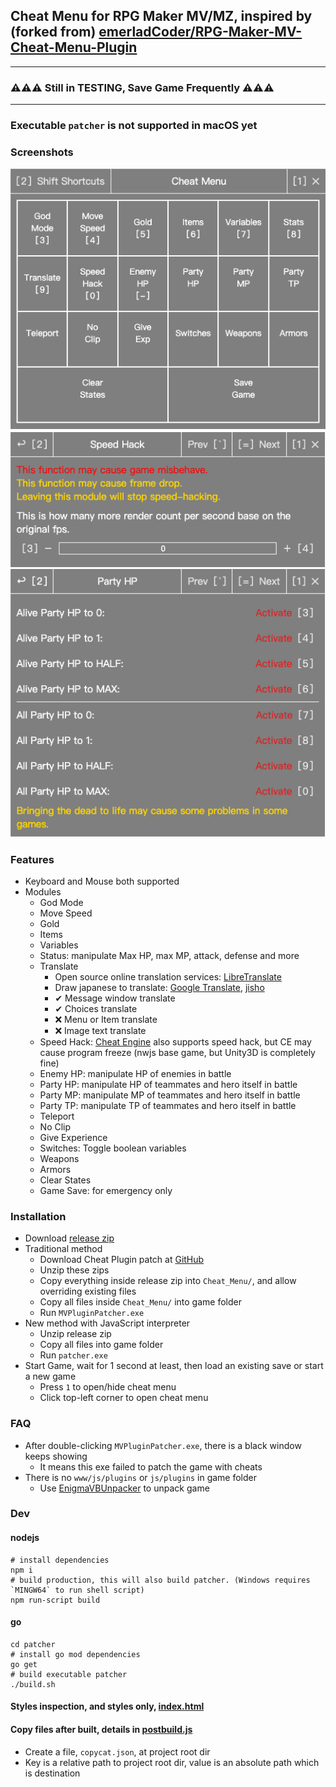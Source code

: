 ## Cheat Menu for RPG Maker MV/MZ, inspired by (forked from) [emerladCoder/RPG-Maker-MV-Cheat-Menu-Plugin](https://github.com/emerladCoder/RPG-Maker-MV-Cheat-Menu-Plugin)

---
### ⚠️⚠️⚠️ Still in TESTING, Save Game Frequently ⚠️⚠️⚠️
---

### Executable `patcher` is not supported in macOS yet

### Screenshots
![Index](screenshots/home.png)  
![SpeedHack](screenshots/speed-hack.png)  
![PartyHP](screenshots/party-hp.png)  

### Features
- Keyboard and Mouse both supported 
- Modules
  - God Mode
  - Move Speed
  - Gold
  - Items
  - Variables
  - Status: manipulate Max HP, max MP, attack, defense and more
  - Translate
    - Open source online translation services: [LibreTranslate](https://github.com/LibreTranslate/LibreTranslate#mirrors)
    - Draw japanese to translate: [Google Translate](https://translate.google.com/?sl=ja&tl=en&op=translate), [jisho](https://jisho.org/#handwriting)
    - ✔ Message window translate
    - ✔ Choices translate
    - ❌ Menu or Item translate
    - ❌ Image text translate
  - Speed Hack: [Cheat Engine](https://www.cheatengine.org/) also supports speed hack, but CE may cause program freeze (nwjs base game, but Unity3D is completely fine)
  - Enemy HP: manipulate HP of enemies in battle
  - Party HP: manipulate HP of teammates and hero itself in battle
  - Party MP: manipulate MP of teammates and hero itself in battle
  - Party TP: manipulate TP of teammates and hero itself in battle
  - Teleport
  - No Clip
  - Give Experience
  - Switches: Toggle boolean variables
  - Weapons
  - Armors
  - Clear States
  - Game Save: for emergency only

### Installation
- Download [release zip](https://github.com/allape/RPG-Maker-MV-Cheat-Menu-Plugin/releases)
- Traditional method
  - Download Cheat Plugin patch at [GitHub](https://github.com/emerladCoder/RPG-Maker-MV-Cheat-Menu-Plugin)
  - Unzip these zips
  - Copy everything inside release zip into `Cheat_Menu/`, and allow overriding existing files
  - Copy all files inside `Cheat_Menu/` into game folder
  - Run `MVPluginPatcher.exe`
- New method with JavaScript interpreter
  - Unzip release zip
  - Copy all files into game folder
  - Run `patcher.exe`
- Start Game, wait for 1 second at least, then load an existing save or start a new game 
  - Press `1` to open/hide cheat menu
  - Click top-left corner to open cheat menu

### FAQ
- After double-clicking `MVPluginPatcher.exe`, there is a black window keeps showing
  - It means this exe failed to patch the game with cheats
- There is no `www/js/plugins` or `js/plugins` in game folder
    - Use [EnigmaVBUnpacker](https://f95zone.to/threads/rpg-maker-mv-unpacker.417/post-3577739) to unpack game

### Dev

#### nodejs
```shell
# install dependencies
npm i
# build production, this will also build patcher. (Windows requires `MINGW64` to run shell script)
npm run-script build
```
#### go
```shell
cd patcher
# install go mod dependencies
go get
# build executable patcher
./build.sh
```

#### Styles inspection, and styles only, [index.html](public/index.html)

#### Copy files after built, details in [postbuild.js](postbuild.js)
- Create a file, `copycat.json`, at project root dir
- Key is a relative path to project root dir, value is an absolute path which is destination
